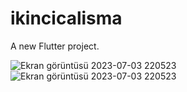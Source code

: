 # ikincicalisma

A new Flutter project.

![Ekran görüntüsü 2023-07-03 220523](https://github.com/burcukcm/second-flutter-sample/assets/96121254/35f3741a-6d09-479e-b5da-071d1af3d417)
![Ekran görüntüsü 2023-07-03 220523](https://github.com/burcukcm/second-flutter-sample/assets/96121254/42e866f4-6581-4d1b-a8fe-d3ac055c1ee9)
